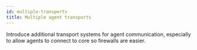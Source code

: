 ```yaml
---
id: multiple-transports
title: Multiple agent transports
---
```


Introduce additional transport systems for agent communication,
especially to allow agents to connect to core so firewalls are easier.
